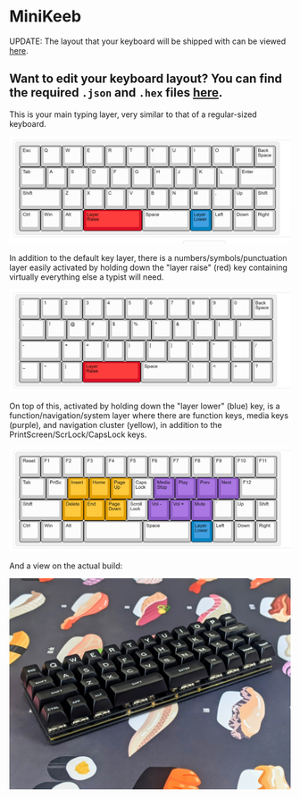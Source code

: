 # MiniKeeb

UPDATE: The layout that your keyboard will be shipped with can be viewed [here](https://github.com/KobeCofini/MiniKeeb/blob/main/photos/layout-shipped-with.png).

Want to edit your keyboard layout? You can find the required `.json` and `.hex` files [here](https://github.com/KeebCathedral/MiniKeeb/tree/main/keymaps).  
---

This is your main typing layer, very similar to that of a regular-sized keyboard.

![layout](https://github.com/KeebCathedral/MiniKeeb/blob/main/photos/main%20layer%20keymap.png)

In addition to the default key layer, there is a numbers/symbols/punctuation layer easily activated by holding down the "layer raise" (red) key containing virtually everything else a typist will need.

![layout](https://github.com/KeebCathedral/MiniKeeb/blob/main/photos/raise%20layer%20keymap.png)

On top of this, activated by holding down the "layer lower" (blue) key, is a function/navigation/system layer where there are function keys, media keys (purple), and navigation cluster (yellow), in addition to the PrintScreen/ScrLock/CapsLock keys. 

![layout](https://github.com/KeebCathedral/MiniKeeb/blob/main/photos/lower%20layer%20keymap.png)



And a view on the actual build:

![layout](https://github.com/KeebCathedral/MiniKeeb/blob/main/photos/primary%20keyboard%20photo.jpg)
